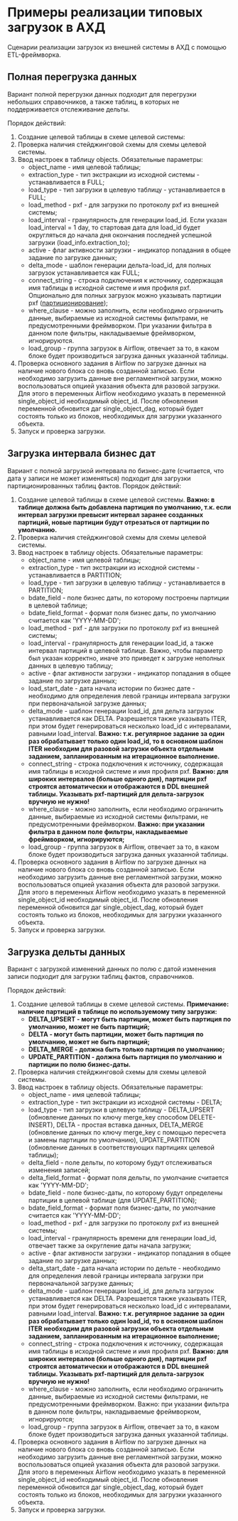 # Примеры реализации типовых загрузок в АХД

Сценарии реализации загрузок из внешней системы в АХД с помощью ETL-фреймворка.

## Полная перегрузка данных
Вариант полной перегрузки данных подходит для перегрузки небольших справочников, а также таблиц, в которых не поддерживается отслеживание дельты.

Порядок действий:
<ol> <!--- начало нумерованного листа --> 
    <li> Создание целевой таблицы в схеме целевой системы: <!--- 1 элемент нумерованного листа --></li> 
    <li>Проверка наличия стейджинговой схемы для схемы целевой системы. <!--- 2 элемент нумерованного листа --></li>
    <li>Ввод настроек в таблицу objects. Обязательные параметры: <!--- 3 элемент нумерованного листа --> 
        <ul> <!--- ненумерованный лист --> 
            <li>object_name - имя целевой таблицы;</li>
			<li>extraction_type - тип экстракции из исходной системы - устанавливается в FULL;</li>
            <li>load_type - тип загрузки в целевую таблицу - устанавливается в FULL;</li>
            <li>load_method - pxf - для загрузки по протоколу pxf из внешней системы;</li>
            <li>load_interval - гранулярность для генерации load_id. Если указан load_interval = 1 day, то стартовая дата для load_id будет округляться до начала дня окончания последней успешной загрузки (load_info.extraction_to);</li>
            <li>active - флаг активности загрузки - индикатор попадания в общее задание по загрузке данных;</li>
            <li>delta_mode - шаблон генерации дельта-load_id, для полных загрузок устанавливается как FULL;</li>
            <li>connect_string - строка подключения к источнику, содержащая имя таблицы в исходной системе и имя профиля pxf. Опционально для полных загрузок можно указывать партиции pxf (<a href="https://docs.arenadata.io/adb/PXFJDBC/Partitioning.html">партиционирование</a>);<!--- ссылка --></li>
            <li>where_clause - можно заполнить, если необходимо ограничить данные, выбираемые из исходной системы фильтрами, не предусмотренными фреймворком. При указании фильтра в данном поле фильтры, накладываемые фреймворком, игнорируются.</li>
            <li>load_group - группа загрузок в Airflow, отвечает за то, в каком блоке будет производиться загрузка данных указанной таблицы.</li> 
        </ul>
    </li>
    <li> <!--- 4 элемент нумерованного листа --> 
        Проверка основного задания в Airflow по загрузке данных на наличие нового блока со вновь созданной записью.
        <!--- ссылка на изображение --> 
        Если необходимо загрузить данные вне регламентной загрузки, можно воспользоваться опцией указания объекта для разовой загрузки. Для этого в переменных Airflow необходимо указать в переменной single_object_id необходимый object_id.
        <!--- ссылка на изображение --> 
        После обновления переменной обновится даг single_object_dag, который будет состоять только из блоков, необходимых для загрузки указанного объекта.
        <!--- ссылка на изображение --> 
    </li>
    <li> <!--- 5 элемент нумерованного листа --> 
        Запуск и проверка загрузки.
    </li>
</ol> <!--- конец нумерованного листа --> 

## Загрузка интервала бизнес дат

Вариант с полной загрузкой интервала по бизнес-дате (считается, что дата у записи не может изменяться) подходит для загрузки партиционированных таблиц фактов.
Порядок действий:
<ol> <!--- начало нумерованного листа --> 
    <li> <!--- 1 элемент нумерованного листа -->  
        Создание целевой таблицы в схеме целевой системы.
    <b>Важно: в таблице должна быть добавлена партиция по умолчанию, т.к. если интервал загрузки превысит интервал заранее созданных партиций, новые партиции будут отрезаться от партиции по умолчанию.</b> <!--- <b> - bold --> 
    </li>
    <li> <!--- 2 элемент нумерованного листа -->
        Проверка наличия стейджинговой схемы для схемы целевой системы.
    </li>
    <li> <!--- 3 элемент нумерованного листа -->
        Ввод настроек в таблицу objects. Обязательные параметры:
        <ul> <!--- ненумерованный лист -->
            <li>object_name - имя целевой таблицы;</li>
            <li>extraction_type - тип экстракции из исходной системы - устанавливается в PARTITION;</li>
			<li>load_type - тип загрузки в целевую таблицу - устанавливается в PARTITION;</li>
            <li>bdate_field - поле бизнес даты, по которому построены партиции в целевой таблице;
</li>
            <li>bdate_field_format - формат поля бизнес даты, по умолчанию считается как 'YYYY-MM-DD';
</li>
            <li>load_method - pxf - для загрузки по протоколу pxf из внешней системы;
</li>
            <li>load_interval - гранулярность для генерации load_id, а также интервал партиций в целевой таблице. Важно, чтобы параметр был указан корректно, иначе это приведет к загрузке неполных данных в целевую таблицу;
</li>
            <li>active - флаг активности загрузки - индикатор попадания в общее задание по загрузке данных;
</li>
            <li>load_start_date - дата начала истории по бизнес дате - необходимо для определения левой границы интервала загрузки при первоначальной загрузке данных;
</li>
            <li>delta_mode - шаблон генерации load_id, для дельта загрузок устанавливается как DELTA. Разрешается также указывать ITER, при этом будет генерироваться несколько load_id с интервалами, равными load_interval. <b>Важно: т.к. регулярное задание за один раз обрабатывает только один load_id, то в основном шаблон ITER необходим для разовой загрузки объекта отдельным заданием, запланированным на итерационное выполнение.</b>

</li>
            <li>connect_string - строка подключения к источнику, содержащая имя таблицы в исходной системе и имя профиля pxf. <b>Важно: для широких интервалов (больше одного дня), партиции pxf строятся автоматически и отображаются в DDL внешней таблицы. Указывать pxf-партиций для дельта-загрузок вручную не нужно!</b>

</li>
            <li>where_clause - можно заполнить, если необходимо ограничить данные, выбираемые из исходной системы фильтрами, не предусмотренными фреймворком. <b>Важно: при указании фильтра в данном поле фильтры, накладываемые фреймворком, игнорируются;</b> <!--- ссылка -->
</li>
            <li>load_group - группа загрузок в Airflow, отвечает за то, в каком блоке будет производиться загрузка данных указанной таблицы.
            <!--- ссылка на изображение --></li>
        </ul>
    </li>
    <li> <!--- 4 элемент нумерованного листа -->
       Проверка основного задания в Airflow по загрузке данных на наличие нового блока со вновь созданной записью.
        <!--- ссылка на изображение -->
        Если необходимо загрузить данные вне регламентной загрузки, можно воспользоваться опцией указания объекта для разовой загрузки. Для этого в переменных Airflow необходимо указать в переменной single_object_id необходимый object_id.
         <!--- ссылка на изображение -->
        После обновления переменной обновится даг single_object_dag, который будет состоять только из блоков, необходимых для загрузки указанного объекта.
         <!--- ссылка на изображение -->
    </li>
    <li> <!--- 5 элемент нумерованного листа -->
        Запуск и проверка загрузки.
    </li>
</ol> <!--- конец нумерованного листа -->

## Загрузка дельты данных

Вариант с загрузкой изменений данных по полю с датой изменения записи подходит для загрузки таблиц фактов, справочников.

Порядок действий:
<ol> <!--- начало нумерованного листа -->
    <li>  <!--- 1 элемент нумерованного листа -->
        Создание целевой таблицы в схеме целевой системы.       
    <b>Примечание: наличие партиций в таблице по используемому типу загрузки:</b> <!--- <b> bold --> 
    <ul> <!--- ненумерованный лист --> 
        <b><li>DELTA_UPSERT - могут быть партиции, может быть партиция по умолчанию, может не быть партиций;</li>
        <li>DELTA - могут быть партиции, может быть партиция по умолчанию, может не быть партиций;</li>
        <li>DELTA_MERGE - должна быть только партиция по умолчанию;</li>
        <li>UPDATE_PARTITION - должна быть партиция по умолчанию и партиции по полю бизнес-даты.</li></b>
    </ul>
    </li>
    <li>Проверка наличия стейджинговой схемы для схемы целевой системы.</li> <!--- 2 элемент нумерованного листа -->
    <li>Ввод настроек в таблицу objects. Обязательные параметры: <!--- 3 элемент нумерованного листа -->
        <ul> <!--- ненумерованный лист -->
            <li>object_name - имя целевой таблицы;</li>
			<li>extraction_type - тип экстракции из исходной системы - DELTA;</li>
            <li>load_type - тип загрузки в целевую таблицу - DELTA_UPSERT (обновление данных по ключу merge_key способом DELETE-INSERT), DELTA - простая вставка данных, DELTA_MERGE (обновление данных по ключу merge_key с помощью пересчета и замены партиции по умолчанию), UPDATE_PARTITION (обновление данных в соответствующих партициях целевой таблицы);</li>
            <li>delta_field - поле дельты, по которому будут отслеживаться изменения записей;</li>
            <li>delta_field_format - формат поля дельты, по умолчание считается как 'YYYY-MM-DD';</li>
            <li>bdate_field - поле бизнес-даты, по которому будут определены партиции в целевой таблице (для UPDATE_PARTITION);</li>
            <li>bdate_field_format - формат поля бизнес-даты, по умолчание считается как 'YYYY-MM-DD';</li>
            <li>load_method - pxf - для загрузки по протоколу pxf из внешней системы;</li>
            <li>load_interval - гранулярность времени для генерации load_id, отвечает также за округление даты начала загрузки;</li>
            <li>active - флаг активности загрузки - индикатор попадания в общее задание по загрузке данных;</li>
            <li>delta_start_date - дата начала истории по дельте - необходимо для определения левой границы интервала загрузки при первоначальной загрузке данных;</li>
            <li>delta_mode - шаблон генерации load_id, для дельта загрузок устанавливается как DELTA. Разрешается также указывать ITER, при этом будет генерироваться несколько load_id с интервалами, равными load_interval. <b>Важно: т.к. регулярное задание за один раз обрабатывает только один load_id, то в основном шаблон ITER необходим для разовой загрузки объекта отдельным заданием, запланированным на итерационное выполнение;</b></li>
            <li>connect_string - строка подключения к источнику, содержащая имя таблицы в исходной системе и имя профиля pxf. <b>Важно: для широких интервалов (больше одного дня), партиции pxf строятся автоматически и отображаются в DDL внешней таблицы. Указывать pxf-партиций для дельта-загрузок вручную не нужно!</b></li>
            <li>where_clause - можно заполнить, если необходимо ограничить данные, выбираемые из исходной системы фильтрами, не предусмотренными фреймворком. Важно: при указании фильтра в данном поле фильтры, накладываемые фреймворком, игнорируются;</li>
            <li>load_group - группа загрузок в Airflow, отвечает за то, в каком блоке будет производиться загрузка данных указанной таблицы.
            <!--- ссылка на изображение --></li>
        </ul>
    </li>
    <li> <!--- 4 элемент нумерованного листа -->
        Проверка основного задания в Airflow по загрузке данных на наличие нового блока со вновь созданной записью.
        <!--- ссылка на изображение -->
        Если необходимо загрузить данные вне регламентной загрузки, можно воспользоваться опцией указания объекта для разовой загрузки. Для этого в переменных Airflow необходимо указать в переменной single_object_id необходимый object_id.
        <!--- ссылка на изображение -->
        После обновления переменной обновится даг single_object_dag, который будет состоять только из блоков, необходимых для загрузки указанного объекта.
        <!--- ссылка на изображение -->
    </li>
    <li><!--- 5 элемент нумерованного листа -->
        Запуск и проверка загрузки.
    </li>
</ol> <!--- конец нумерованного листа -->
